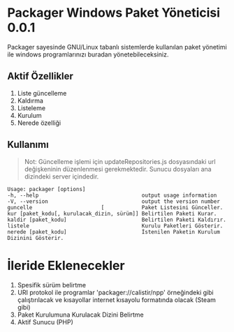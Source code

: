 Packager Windows Paket Yöneticisi 0.0.1
=================================

Packager sayesinde GNU/Linux tabanlı sistemlerde kullanılan paket yönetimi ile windows programlarınızı buradan yönetebileceksiniz.

Aktif Özellikler
----------------
1. Liste güncelleme
2. Kaldırma
3. Listeleme
5. Kurulum
6. Nerede özelliği

Kullanımı
---------
>Not: Güncelleme işlemi için updateRepositories.js dosyasındaki url değişkeninin düzenlenmesi gerekmektedir. Sunucu dosyaları ana dizindeki server içindedir.


```
Usage: packager [options]
-h, --help                                 output usage information
-V, --version                              output the version number
guncelle                      [            Paket Listesini Günceller.
kur [paket_kodu[, kurulacak_dizin, sürüm]] Belirtilen Paketi Kurar.
kaldir [paket_kodu]                        Belirtilen Paketi Kaldırır.
listele                                    Kurulu Paketleri Gösterir.
nerede [paket_kodu]                        İstenilen Paketin Kurulum Dizinini Gösterir.
```

İleride Eklenecekler
====================
1. Spesifik sürüm belirtme
2. URI protokol ile programlar 'packager://calistir/npp' örneğindeki gibi çalıştırılacak ve kısayollar internet kısayolu formatında olacak (Steam gibi)
3. Paket Kurulumuna Kurulacak Dizini Belirtme
4. Aktif Sunucu (PHP)
